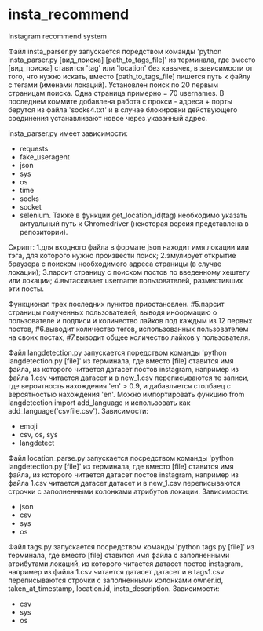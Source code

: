 # insta_recommend
Instagram recommend system

Файл insta_parser.py запускается поредством команды 'python insta_parser.py [вид_поиска] [path_to_tags_file]' из терминала, где вместо [вид_поиска] ставится 'tag' или 'location' без кавычек, в зависимости от того, что нужно искать, вместо [path_to_tags_file] пишется путь к файлу с тегами (именами локаций). Установлен поиск по 20 первым страницам поиска. Одна страница примерно = 70 usernames.
В последнем коммите добавлена работа с прокси - адреса + порты берутся из файла 'socks4.txt' и в случае блокировки действующего соединения устанавливают новое через указанный адрес.

insta_parser.py имеет зависимости:
- requests
- fake_useragent
- json
- sys
- os
- time
- socks
- socket
- selenium.
  Также в функции get_location_id(tag) необходимо указать актуальный путь к Chromedriver (некоторая версия представлена в репозитории).

Скрипт: 
1.для входного файла в формате json находит имя локации или тэга, для которого нужно произвести поиск;
2.эмулирует открытие браузера с поиском необходимого адреса страницы (в случае локации);
3.парсит страницу с поиском постов по введенному хештегу или локации;
4.вытаскивает username пользователей, разместивших эти посты.

Функционал трех последних пунктов приостановлен.
#5.парсит страницы полученных пользователей, выводя информацию о пользователе и подписи и количество лайков под каждым из 12 первых постов,
#6.выводит количество тегов, использованных пользователем на своих постах,
#7.выводит общее количество лайков у пользователя.


Файл langdetection.py запускается поредством команды 'python langdetection.py [file]' из терминала, где вместо [file] ставится имя файла, из которого читается датасет постов instagram, например из файла 1.csv читается датасет и в new_1.csv переписываются те записи, где вероятность нахождения 'en' > 0.9, и дабавляется столбаец с вероятностью нахождения 'en'. Можно импортировать функцию from langdetection import add_language и использовать как add_language('csvfile.csv').
Зависимости:
- emoji
- csv, os, sys
- langdetect

Файл location_parse.py запускается посредством команды 'python langdetection.py [file]' из терминала, где вместо [file] ставится имя файла, из которого читается датасет постов instagram, например из файла 1.csv читается датасет датасет и в new_1.csv переписываются строчки с заполненными колонками атрибутов локации.
Зависимости:
- json
- csv
- sys
- os

Файл tags.py запускается посредством команды 'python tags.py [file]' из терминала, где вместо [file] ставится имя файла с заполненными атрибутами локаций, из которого читается датасет постов instagram, например из файла 1.csv читается датасет датасет и в tags1.csv переписываются строчки с заполненными колонками owner.id, taken_at_timestamp, location.id, insta_description.
Зависимости:
- csv
- sys
- os
